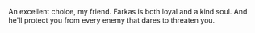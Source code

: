 An excellent choice, my friend. Farkas is both loyal and a kind soul. And he'll protect you from every enemy that dares to threaten you.
